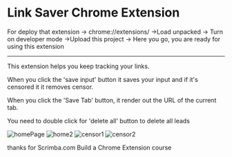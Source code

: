 # Link Saver Chrome Extension
 For deploy that extension -> chrome://extensions/  ->Load unpacked -> Turn on developer mode ->Upload this project -> Here you go, you are ready for using this extension
 
 --------------------------------------------------------------------------------
 
 This extension helps you keep tracking your links.
 
 When you click the 'save input' button it saves your input and if it's censored it it removes censor.
 
 When you click the 'Save Tab' button, it render out the URL of the current tab.
 
 You need to double click for 'delete all' button to delete all leads
 

 
 
 
 
 
 
 
 
![homePage](https://user-images.githubusercontent.com/96104474/205496738-a8037d81-4d3f-4efd-8e1f-9705f4de14c2.png)
![home2](https://user-images.githubusercontent.com/96104474/205496742-2366b027-e39f-4719-b41a-ceefb30c5625.png)
![censor1](https://user-images.githubusercontent.com/96104474/205497138-70ef55fd-a666-4e9b-80a9-1ce328da12d5.png)
![censor2](https://user-images.githubusercontent.com/96104474/205497140-b80ebdc0-35a2-48e7-bc14-21e7fd35aa37.png)


thanks for Scrimba.com Build a Chrome Extension course
